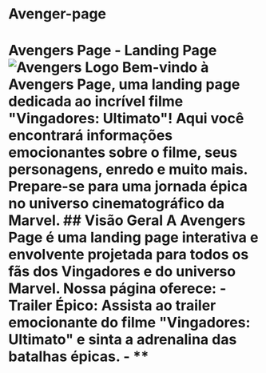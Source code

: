 # Avenger-page

# Avengers Page - Landing Page ![Avengers Logo](avengers-logo.png) Bem-vindo à **Avengers Page**, uma landing page dedicada ao incrível filme "Vingadores: Ultimato"! Aqui você encontrará informações emocionantes sobre o filme, seus personagens, enredo e muito mais. Prepare-se para uma jornada épica no universo cinematográfico da Marvel. ## Visão Geral A Avengers Page é uma landing page interativa e envolvente projetada para todos os fãs dos Vingadores e do universo Marvel. Nossa página oferece: - **Trailer Épico:** Assista ao trailer emocionante do filme "Vingadores: Ultimato" e sinta a adrenalina das batalhas épicas. - **
